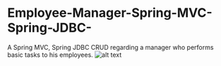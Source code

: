 # Employee-Manager-Spring-MVC-Spring-JDBC-
A Spring MVC, Spring JDBC CRUD regarding a manager who performs basic tasks to his employees.
![alt text](https://raw.githubusercontent.com/AndiBraimllari/Employee-Manager-Spring-MVC-Spring-JDBC-/branch/cr.png)
